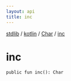 ```yaml
---
layout: api
title: inc
---
```

[stdlib](../../index.md) / [kotlin](../index.md) / [Char](index.md) / [inc](inc.md)

# inc

```
public fun inc(): Char
```
